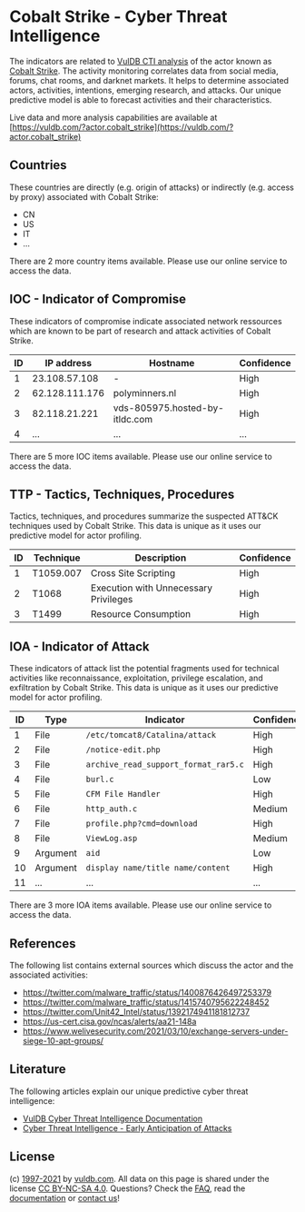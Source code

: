 # Cobalt Strike - Cyber Threat Intelligence

The indicators are related to [VulDB CTI analysis](https://vuldb.com/?doc.cti) of the actor known as [Cobalt Strike](https://vuldb.com/?actor.cobalt_strike). The activity monitoring correlates data from social media, forums, chat rooms, and darknet markets. It helps to determine associated actors, activities, intentions, emerging research, and attacks. Our unique predictive model is able to forecast activities and their characteristics.

Live data and more analysis capabilities are available at [https://vuldb.com/?actor.cobalt_strike](https://vuldb.com/?actor.cobalt_strike)

## Countries

These countries are directly (e.g. origin of attacks) or indirectly (e.g. access by proxy) associated with Cobalt Strike:

* CN
* US
* IT
* ...

There are 2 more country items available. Please use our online service to access the data.

## IOC - Indicator of Compromise

These indicators of compromise indicate associated network ressources which are known to be part of research and attack activities of Cobalt Strike.

ID | IP address | Hostname | Confidence
-- | ---------- | -------- | ----------
1 | 23.108.57.108 | - | High
2 | 62.128.111.176 | polyminners.nl | High
3 | 82.118.21.221 | vds-805975.hosted-by-itldc.com | High
4 | ... | ... | ...

There are 5 more IOC items available. Please use our online service to access the data.

## TTP - Tactics, Techniques, Procedures

Tactics, techniques, and procedures summarize the suspected ATT&CK techniques used by Cobalt Strike. This data is unique as it uses our predictive model for actor profiling.

ID | Technique | Description | Confidence
-- | --------- | ----------- | ----------
1 | T1059.007 | Cross Site Scripting | High
2 | T1068 | Execution with Unnecessary Privileges | High
3 | T1499 | Resource Consumption | High

## IOA - Indicator of Attack

These indicators of attack list the potential fragments used for technical activities like reconnaissance, exploitation, privilege escalation, and exfiltration by Cobalt Strike. This data is unique as it uses our predictive model for actor profiling.

ID | Type | Indicator | Confidence
-- | ---- | --------- | ----------
1 | File | `/etc/tomcat8/Catalina/attack` | High
2 | File | `/notice-edit.php` | High
3 | File | `archive_read_support_format_rar5.c` | High
4 | File | `burl.c` | Low
5 | File | `CFM File Handler` | High
6 | File | `http_auth.c` | Medium
7 | File | `profile.php?cmd=download` | High
8 | File | `ViewLog.asp` | Medium
9 | Argument | `aid` | Low
10 | Argument | `display name/title name/content` | High
11 | ... | ... | ...

There are 3 more IOA items available. Please use our online service to access the data.

## References

The following list contains external sources which discuss the actor and the associated activities:

* https://twitter.com/malware_traffic/status/1400876426497253379
* https://twitter.com/malware_traffic/status/1415740795622248452
* https://twitter.com/Unit42_Intel/status/1392174941181812737
* https://us-cert.cisa.gov/ncas/alerts/aa21-148a
* https://www.welivesecurity.com/2021/03/10/exchange-servers-under-siege-10-apt-groups/

## Literature

The following articles explain our unique predictive cyber threat intelligence:

* [VulDB Cyber Threat Intelligence Documentation](https://vuldb.com/?doc.cti)
* [Cyber Threat Intelligence - Early Anticipation of Attacks](https://www.scip.ch/en/?labs.20201022)

## License

(c) [1997-2021](https://vuldb.com/?doc.changelog) by [vuldb.com](https://vuldb.com/?doc.about). All data on this page is shared under the license [CC BY-NC-SA 4.0](https://creativecommons.org/licenses/by-nc-sa/4.0/). Questions? Check the [FAQ](https://vuldb.com/?doc.faq), read the [documentation](https://vuldb.com/?doc) or [contact us](https://vuldb.com/?contact)!
